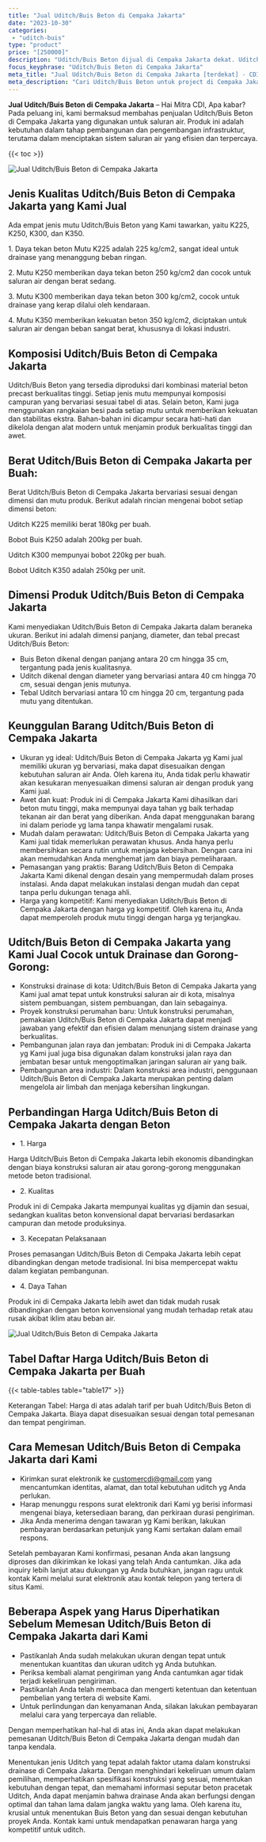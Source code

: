 ```yaml
---
title: "Jual Uditch/Buis Beton di Cempaka Jakarta"
date: "2023-10-30"
categories:
 - "uditch-buis"
type: "product"
price: "[250000]"
description: "Uditch/Buis Beton dijual di Cempaka Jakarta dekat. Uditch/Buis Beton ini sering dipakai dalam project infrastruktur sebagai saluran drainase yang efisien dan tahan lama. Kontak kami untuk mendapatkan informasi lebih lanjut."
focus_keyphrase: "Uditch/Buis Beton di Cempaka Jakarta"
meta_title: "Jual Uditch/Buis Beton di Cempaka Jakarta [terdekat] - CDI"
meta_description: "Cari Uditch/Buis Beton untuk project di Cempaka Jakarta? Kami menawarkan Uditch/Buis Beton berkualitas untuk infrastruktur saluran pembuangan. Dapatkan penawaran terbaik sekarang."
---
```


**Jual Uditch/Buis Beton di Cempaka Jakarta** – Hai Mitra CDI, Apa kabar? Pada peluang ini, kami bermaksud membahas penjualan Uditch/Buis Beton di Cempaka Jakarta yang digunakan untuk saluran air. Produk ini adalah kebutuhan dalam tahap pembangunan dan pengembangan infrastruktur, terutama dalam menciptakan sistem saluran air yang efisien dan terpercaya.

{{< toc >}}

![Jual Uditch/Buis Beton di Cempaka Jakarta](/images/uditch-buis/uditch-beton-05.jpg)

## Jenis Kualitas Uditch/Buis Beton di Cempaka Jakarta yang Kami Jual

Ada empat jenis mutu Uditch/Buis Beton yang Kami tawarkan, yaitu K225, K250, K300, dan K350.

1\. Daya tekan beton Mutu K225 adalah 225 kg/cm2, sangat ideal untuk drainase yang menanggung beban ringan.

2\. Mutu K250 memberikan daya tekan beton 250 kg/cm2 dan cocok untuk saluran air dengan berat sedang.

3\. Mutu K300 memberikan daya tekan beton 300 kg/cm2, cocok untuk drainase yang kerap dilalui oleh kendaraan.

4\. Mutu K350 memberikan kekuatan beton 350 kg/cm2, diciptakan untuk saluran air dengan beban sangat berat, khususnya di lokasi industri.

## Komposisi Uditch/Buis Beton di Cempaka Jakarta

Uditch/Buis Beton yang tersedia diproduksi dari kombinasi material beton precast berkualitas tinggi. Setiap jenis mutu mempunyai komposisi campuran yang bervariasi sesuai tabel di atas. Selain beton, Kami juga menggunakan rangkaian besi pada setiap mutu untuk memberikan kekuatan dan stabilitas ekstra. Bahan-bahan ini dicampur secara hati-hati dan dikelola dengan alat modern untuk menjamin produk berkualitas tinggi dan awet.

## Berat Uditch/Buis Beton di Cempaka Jakarta per Buah:

Berat Uditch/Buis Beton di Cempaka Jakarta bervariasi sesuai dengan dimensi dan mutu produk. Berikut adalah rincian mengenai bobot setiap dimensi beton:

Uditch K225 memiliki berat 180kg per buah.

Bobot Buis K250 adalah 200kg per buah.

Uditch K300 mempunyai bobot 220kg per buah.

Bobot Uditch K350 adalah 250kg per unit.

## Dimensi Produk Uditch/Buis Beton di Cempaka Jakarta

Kami menyediakan Uditch/Buis Beton di Cempaka Jakarta dalam beraneka ukuran. Berikut ini adalah dimensi panjang, diameter, dan tebal precast Uditch/Buis Beton:

*   Buis Beton dikenal dengan panjang antara 20 cm hingga 35 cm, tergantung pada jenis kualitasnya.
*   Uditch dikenal dengan diameter yang bervariasi antara 40 cm hingga 70 cm, sesuai dengan jenis mutunya.
*   Tebal Uditch bervariasi antara 10 cm hingga 20 cm, tergantung pada mutu yang ditentukan.

## Keunggulan Barang Uditch/Buis Beton di Cempaka Jakarta

*   Ukuran yg ideal: Uditch/Buis Beton di Cempaka Jakarta yg Kami jual memiliki ukuran yg bervariasi, maka dapat disesuaikan dengan kebutuhan saluran air Anda. Oleh karena itu, Anda tidak perlu khawatir akan kesukaran menyesuaikan dimensi saluran air dengan produk yang Kami jual.
*   Awet dan kuat: Produk ini di Cempaka Jakarta Kami dihasilkan dari beton mutu tinggi, maka mempunyai daya tahan yg baik terhadap tekanan air dan berat yang diberikan. Anda dapat menggunakan barang ini dalam periode yg lama tanpa khawatir mengalami rusak.
*   Mudah dalam perawatan: Uditch/Buis Beton di Cempaka Jakarta yang Kami jual tidak memerlukan perawatan khusus. Anda hanya perlu membersihkan secara rutin untuk menjaga kebersihan. Dengan cara ini akan memudahkan Anda menghemat jam dan biaya pemeliharaan.
*   Pemasangan yang praktis: Barang Uditch/Buis Beton di Cempaka Jakarta Kami dikenal dengan desain yang mempermudah dalam proses instalasi. Anda dapat melakukan instalasi dengan mudah dan cepat tanpa perlu dukungan tenaga ahli.
*   Harga yang kompetitif: Kami menyediakan Uditch/Buis Beton di Cempaka Jakarta dengan harga yg kompetitif. Oleh karena itu, Anda dapat memperoleh produk mutu tinggi dengan harga yg terjangkau.

## Uditch/Buis Beton di Cempaka Jakarta yang Kami Jual Cocok untuk Drainase dan Gorong-Gorong:

*   Konstruksi drainase di kota: Uditch/Buis Beton di Cempaka Jakarta yang Kami jual amat tepat untuk konstruksi saluran air di kota, misalnya sistem pembuangan, sistem pembuangan, dan lain sebagainya.
*   Proyek konstruksi perumahan baru: Untuk konstruksi perumahan, pemakaian Uditch/Buis Beton di Cempaka Jakarta dapat menjadi jawaban yang efektif dan efisien dalam menunjang sistem drainase yang berkualitas.
*   Pembangunan jalan raya dan jembatan: Produk ini di Cempaka Jakarta yg Kami jual juga bisa digunakan dalam konstruksi jalan raya dan jembatan besar untuk mengoptimalkan jaringan saluran air yang baik.
*   Pembangunan area industri: Dalam konstruksi area industri, penggunaan Uditch/Buis Beton di Cempaka Jakarta merupakan penting dalam mengelola air limbah dan menjaga kebersihan lingkungan.

## Perbandingan Harga Uditch/Buis Beton di Cempaka Jakarta dengan Beton

*   1\. Harga

Harga Uditch/Buis Beton di Cempaka Jakarta lebih ekonomis dibandingkan dengan biaya konstruksi saluran air atau gorong-gorong menggunakan metode beton tradisional.
*   2\. Kualitas

Produk ini di Cempaka Jakarta mempunyai kualitas yg dijamin dan sesuai, sedangkan kualitas beton konvensional dapat bervariasi berdasarkan campuran dan metode produksinya.
*   3\. Kecepatan Pelaksanaan

Proses pemasangan Uditch/Buis Beton di Cempaka Jakarta lebih cepat dibandingkan dengan metode tradisional. Ini bisa mempercepat waktu dalam kegiatan pembangunan.
*   4\. Daya Tahan

Produk ini di Cempaka Jakarta lebih awet dan tidak mudah rusak dibandingkan dengan beton konvensional yang mudah terhadap retak atau rusak akibat iklim atau beban air.

![Jual Uditch/Buis Beton di Cempaka Jakarta](/images/uditch-buis/buis-beton-09.jpg)

## Tabel Daftar Harga Uditch/Buis Beton di Cempaka Jakarta per Buah

{{< table-tables table="table17" >}}

Keterangan Tabel: Harga di atas adalah tarif per buah Uditch/Buis Beton di Cempaka Jakarta. Biaya dapat disesuaikan sesuai dengan total pemesanan dan tempat pengiriman.

## Cara Memesan Uditch/Buis Beton di Cempaka Jakarta dari Kami

*   Kirimkan surat elektronik ke customercdi@gmail.com yang mencantumkan identitas, alamat, dan total kebutuhan uditch yg Anda perlukan.
*   Harap menunggu respons surat elektronik dari Kami yg berisi informasi mengenai biaya, ketersediaan barang, dan perkiraan durasi pengiriman.
*   Jika Anda menerima dengan tawaran yg Kami berikan, lakukan pembayaran berdasarkan petunjuk yang Kami sertakan dalam email respons.

Setelah pembayaran Kami konfirmasi, pesanan Anda akan langsung diproses dan dikirimkan ke lokasi yang telah Anda cantumkan. Jika ada inquiry lebih lanjut atau dukungan yg Anda butuhkan, jangan ragu untuk kontak Kami melalui surat elektronik atau kontak telepon yang tertera di situs Kami.

## Beberapa Aspek yang Harus Diperhatikan Sebelum Memesan Uditch/Buis Beton di Cempaka Jakarta dari Kami

*   Pastikanlah Anda sudah melakukan ukuran dengan tepat untuk menentukan kuantitas dan ukuran uditch yg Anda butuhkan.
*   Periksa kembali alamat pengiriman yang Anda cantumkan agar tidak terjadi kekeliruan pengiriman.
*   Pastikanlah Anda telah membaca dan mengerti ketentuan dan ketentuan pembelian yang tertera di website Kami.
*   Untuk perlindungan dan kenyamanan Anda, silakan lakukan pembayaran melalui cara yang terpercaya dan reliable.

Dengan memperhatikan hal-hal di atas ini, Anda akan dapat melakukan pemesanan Uditch/Buis Beton di Cempaka Jakarta dengan mudah dan tanpa kendala.

Menentukan jenis Uditch yang tepat adalah faktor utama dalam konstruksi drainase di Cempaka Jakarta. Dengan menghindari kekeliruan umum dalam pemilihan, memperhatikan spesifikasi konstruksi yang sesuai, menentukan kebutuhan dengan tepat, dan memahami informasi seputar beton pracetak Uditch, Anda dapat menjamin bahwa drainase Anda akan berfungsi dengan optimal dan tahan lama dalam jangka waktu yang lama. Oleh karena itu, krusial untuk menentukan Buis Beton yang dan sesuai dengan kebutuhan proyek Anda. Kontak kami untuk mendapatkan penawaran harga yang kompetitif untuk uditch.